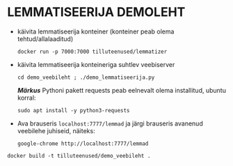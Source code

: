 # LEMMATISEERIJA DEMOLEHT

* käivita lemmatiseerija konteiner (konteiner peab olema tehtud/allalaaditud)

    ```cmdline
    docker run -p 7000:7000 tilluteenused/lemmatizer
    ```

* käivita lemmatiseerija konteineriga suhtlev veebiserver

  ```cmdline
  cd demo_veebileht ; ./demo_lemmatiseerija.py
  ```

  ***Märkus*** Pythoni pakett requests peab eelnevalt olema installitud, ubuntu korral:

  ```cmdline
  sudo apt install -y python3-requests
  ```

* Ava brauseris ```localhost:7777/lemmad``` ja järgi brauseris avanenud veebilehe juhiseid, näiteks:

    ```cmdline
    google-chrome http://localhost:7777/lemmad
    ```


```cmdline
docker build -t tilluteenused/demo_veebileht .
```


